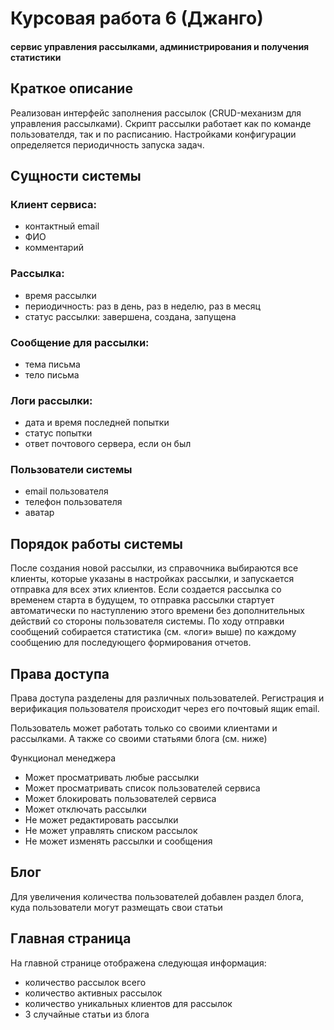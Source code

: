 # Курсовая работа 6 (Джанго)

#### сервис управления рассылками, администрирования и получения статистики

## Краткое описание

Реализован интерфейс заполнения рассылок (CRUD-механизм для управления рассылками).
Скрипт рассылки работает как по команде пользователдя, так и по расписанию.
Настройками конфигурации определяется периодичность запуска задач.

## Сущности системы

### Клиент сервиса:

- контактный email
- ФИО
- комментарий

### Рассылка:

- время рассылки
- периодичность: раз в день, раз в неделю, раз в месяц
- статус рассылки: завершена, создана, запущена

### Сообщение для рассылки:

- тема письма
- тело письма

### Логи рассылки:

- дата и время последней попытки
- статус попытки
- ответ почтового сервера, если он был

### Пользователи системы

- email пользователя
- телефон пользователя
- аватар


## Порядок работы системы

После создания новой рассылки, из справочника выбираются все клиенты, 
которые указаны в настройках рассылки, и запускается отправка для всех этих клиентов.
Если создается рассылка со временем старта в будущем, 
то отправка рассылки стартует автоматически по наступлению этого времени 
без дополнительных действий со стороны пользователя системы.
По ходу отправки сообщений собирается статистика (см. «логи» выше) 
по каждому сообщению для последующего формирования отчетов.

## Права доступа

Права доступа разделены для различных пользователей.
Регистрация и верификация пользователя происходит через его почтовый ящик email.

Пользователь может работать только со своими клиентами и рассылками.
А также со своими статьями блога (см. ниже)

Функционал менеджера
- Может просматривать любые рассылки
- Может просматривать список пользователей сервиса
- Может блокировать пользователей сервиса
- Может отключать рассылки
- Не может редактировать рассылки
- Не может управлять списком рассылок
- Не может изменять рассылки и сообщения

## Блог

Для увеличения количества пользователей добавлен раздел блога,
куда пользователи могут размещать свои статьи

## Главная страница

На главной странице отображена следующая информация:

- количество рассылок всего
- количество активных рассылок
- количество уникальных клиентов для рассылок
- 3 случайные статьи из блога
